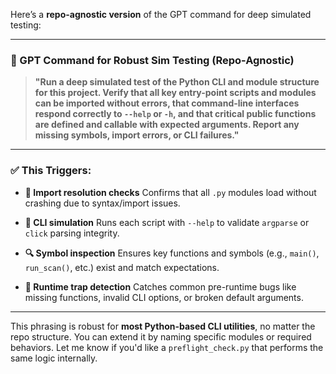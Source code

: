 Here’s a **repo-agnostic version** of the GPT command for deep simulated testing:

---

### 📢 GPT Command for Robust Sim Testing (Repo-Agnostic)

> **"Run a deep simulated test of the Python CLI and module structure for this project. Verify that all key entry-point scripts and modules can be imported without errors, that command-line interfaces respond correctly to `--help` or `-h`, and that critical public functions are defined and callable with expected arguments. Report any missing symbols, import errors, or CLI failures."**

---

### ✅ This Triggers:

* **🧠 Import resolution checks**
  Confirms that all `.py` modules load without crashing due to syntax/import issues.

* **🧪 CLI simulation**
  Runs each script with `--help` to validate `argparse` or `click` parsing integrity.

* **🔍 Symbol inspection**
  Ensures key functions and symbols (e.g., `main()`, `run_scan()`, etc.) exist and match expectations.

* **🚫 Runtime trap detection**
  Catches common pre-runtime bugs like missing functions, invalid CLI options, or broken default arguments.

---

This phrasing is robust for **most Python-based CLI utilities**, no matter the repo structure. You can extend it by naming specific modules or required behaviors. Let me know if you'd like a `preflight_check.py` that performs the same logic internally.
